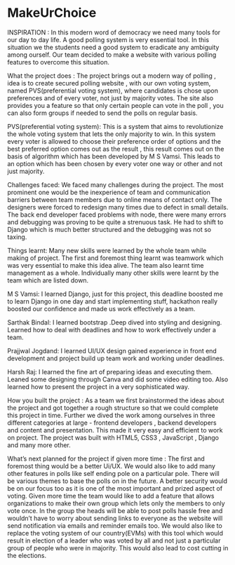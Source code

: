 # MakeUrChoice
INSPIRATION :
In this modern word of democracy we need many tools for our day to day life. A good polling system is very essential tool.
In this situation we the students need a good system to eradicate any ambiguity among ourself.
Our team decided to make a website with various polling features to overcome this situation.

What the project does :
The project brings out a modern way of polling , idea is to create secured polling website , with our own voting system, named PVS(preferential voting system), where candidates is chose upon preferences and of every voter, not just by majority votes. The site also provides you a feature so that only certain people can vote in the poll , you can also form groups if needed to send the polls on regular basis.

PVS(preferential voting system): This is a system that aims to revolutionize the whole voting system that lets the only majority to win. In this system every voter is allowed to choose their preference order of options and the best preferred option comes out as the result , this result comes out on the basis of algorithm which has been developed by M S Vamsi. This leads to an option which has been chosen by every voter one way or other and not just majority.


Challenges faced: We faced many challenges during the project. The most prominent one would be the inexperience of team and communication barriers between team members due to online means of contact only. The designers were forced to redesign many times due to defect in small details. The back end developer faced problems with node, there were many errors and debugging was proving to be quite a strenuous task. He had to shift to Django which is much better structured and the debugging was not so taxing. 

Things learnt:
Many new skills were learned by the whole team while making of project. The first and foremost thing learnt was teamwork which was very essential to make this idea alive. The team also learnt time management as a whole. Individually many other skills were learnt by the team which are listed down.

M S Vamsi: I learned Django, just for this project, this deadline boosted me to learn Django in one day and start implementing stuff, hackathon really boosted our confidence and made  us work effectively as a team.

Sarthak Bindal:  I learned bootstrap .Deep dived into styling and designing. Learned how to deal with deadlines and how to work effectively under a team.

Prajjwal Jogdand: I learned UI/UX design gained experience in front end development and project build up 
team work and working under deadlines.

Harsh Raj: I learned the fine art of preparing ideas and executing them. Leaned some designing through Canva and did some video editing too. Also learned how to present the project in a very sophisticated way. 

How you built the project : 
As  a team we first brainstormed the ideas about the project and got together a rough structure so that we could complete this project in time. Further we dived the work among ourselves in three different categories at large - frontend developers , backend developers and content and presentation. 
This made it very easy and efficient to work on project.
The project was built with HTML5, CSS3 , JavaScript , Django and many more other.


What’s next planned for the project if given more time :
The first and foremost thing would be a better Ui/UX. We would also like to add many other features in polls like self ending pole on a particular pole. There will be various themes to base the polls on in the future. 
A better security would be on our focus too as it is one of the most important and prized aspect of voting. Given more time the team would like to add a feature that allows organizations to make their own group which lets only the members to only vote once. In the group the heads will be able to post polls hassle free and wouldn’t have to worry about sending links to everyone as the website will send notification via emails and reminder emails too.
We would also like to replace the voting system of our country(EVMs) with this tool which would result in election of a leader who was voted by all and not just a particular group of people who were in majority. This would also lead to  cost cutting in the elections. 
  








